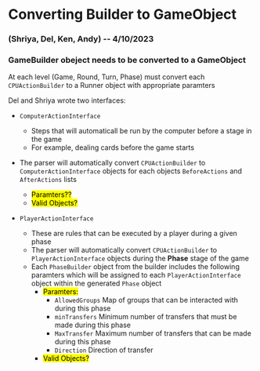 
# Converting Builder to GameObject
### (Shriya, Del, Ken, Andy) -- 4/10/2023


### GameBuilder obeject needs to be converted to a GameObject

At each level (Game, Round, Turn, Phase)
must convert each `CPUActionBuilder` to a Runner object with appropriate paramters

Del and Shriya wrote two interfaces:



* `ComputerActionInterface`
  * Steps that will automaticall be run by the computer before a stage in the game
  * For example, dealing cards before the game starts
 *  The parser will automatically convert `CPUActionBuilder` to `ComputerActionInterface` objects
  for each objects ``BeforeActions`` and ``AfterActions`` lists
    *  <mark>Paramters??</mark>
    * <mark> Valid Objects? </mark>
        


* `PlayerActionInterface`
  * These are rules that can be executed by a player during a given phase
  * The parser will automatically convert `CPUActionBuilder` to `PlayerActionInterface` objects
  during the **Phase** stage of the game
  * Each ``PhaseBuilder`` object from the builder includes the following paramters which will be 
  assigned to each `PlayerActionInterface` object within the generated `Phase` object
    * <mark>Paramters:</mark>
      * ``AllowedGroups`` Map of groups that can be interacted with during this phase
      * ``minTransfers`` Minimum number of transfers that must be made during this phase
      * ``MaxTransfer`` Maximum number of transfers that can be made during this phase
      * ``Direction`` Direction of transfer
    * <mark> Valid Objects? </mark>

